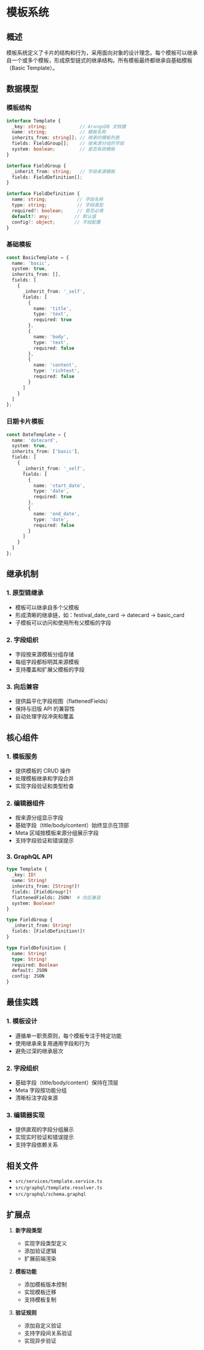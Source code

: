 # 模板系统

## 概述

模板系统定义了卡片的结构和行为，采用面向对象的设计理念。每个模板可以继承自一个或多个模板，形成原型链式的继承结构。所有模板最终都继承自基础模板（Basic Template）。

## 数据模型

### 模板结构
```typescript
interface Template {
  _key: string;            // ArangoDB 文档键
  name: string;            // 模板名称
  inherits_from: string[]; // 继承的模板列表
  fields: FieldGroup[];    // 按来源分组的字段
  system: boolean;         // 是否系统模板
}

interface FieldGroup {
  _inherit_from: string;   // 字段来源模板
  fields: FieldDefinition[];
}

interface FieldDefinition {
  name: string;           // 字段名称
  type: string;           // 字段类型
  required?: boolean;     // 是否必填
  default?: any;         // 默认值
  config?: object;       // 字段配置
}
```

### 基础模板
```typescript
const BasicTemplate = {
  name: 'basic',
  system: true,
  inherits_from: [],
  fields: [
    {
      _inherit_from: '_self',
      fields: [
        {
          name: 'title',
          type: 'text',
          required: true
        },
        {
          name: 'body',
          type: 'text',
          required: false
        },
        {
          name: 'content',
          type: 'richtext',
          required: false
        }
      ]
    }
  ]
};
```

### 日期卡片模板
```typescript
const DateTemplate = {
  name: 'datecard',
  system: true,
  inherits_from: ['basic'],
  fields: [
    {
      _inherit_from: '_self',
      fields: [
        {
          name: 'start_date',
          type: 'date',
          required: true
        },
        {
          name: 'end_date',
          type: 'date',
          required: false
        }
      ]
    }
  ]
};
```

## 继承机制

### 1. 原型链继承
- 模板可以继承自多个父模板
- 形成清晰的继承链，如：festival_date_card -> datecard -> basic_card
- 子模板可以访问和使用所有父模板的字段

### 2. 字段组织
- 字段按来源模板分组存储
- 每组字段都标明其来源模板
- 支持覆盖和扩展父模板的字段

### 3. 向后兼容
- 提供扁平化字段视图（flattenedFields）
- 保持与旧版 API 的兼容性
- 自动处理字段冲突和覆盖

## 核心组件

### 1. 模板服务
- 提供模板的 CRUD 操作
- 处理模板继承和字段合并
- 实现字段验证和类型检查

### 2. 编辑器组件
- 按来源分组显示字段
- 基础字段（title/body/content）始终显示在顶部
- Meta 区域按模板来源分组展示字段
- 支持字段验证和错误提示

### 3. GraphQL API
```graphql
type Template {
  _key: ID!
  name: String!
  inherits_from: [String!]!
  fields: [FieldGroup!]!
  flattenedFields: JSON!  # 向后兼容
  system: Boolean!
}

type FieldGroup {
  _inherit_from: String!
  fields: [FieldDefinition!]!
}

type FieldDefinition {
  name: String!
  type: String!
  required: Boolean
  default: JSON
  config: JSON
}
```

## 最佳实践

### 1. 模板设计
- 遵循单一职责原则，每个模板专注于特定功能
- 使用继承来复用通用字段和行为
- 避免过深的继承层次

### 2. 字段组织
- 基础字段（title/body/content）保持在顶层
- Meta 字段按功能分组
- 清晰标注字段来源

### 3. 编辑器实现
- 提供直观的字段分组展示
- 实现实时验证和错误提示
- 支持字段依赖关系

## 相关文件

- `src/services/template.service.ts`
- `src/graphql/template.resolver.ts`
- `src/graphql/schema.graphql`

## 扩展点

1. **新字段类型**
   - 实现字段类型定义
   - 添加验证逻辑
   - 扩展前端渲染

2. **模板功能**
   - 添加模板版本控制
   - 实现模板迁移
   - 支持模板复制

3. **验证规则**
   - 添加自定义验证
   - 支持字段间关系验证
   - 实现异步验证
